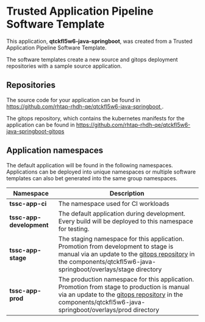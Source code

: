 # Trusted Application Pipeline Software Template

This application, **qtckfl5w6-java-springboot**, was created from a Trusted Application Pipeline Software Template.

The software templates create a new source and gitops deployment repositories with a sample source application. 

## Repositories

The source code for your application can be found in [https://github.com/rhtap-rhdh-qe/qtckfl5w6-java-springboot ](https://github.com/rhtap-rhdh-qe/qtckfl5w6-java-springboot ).
 
The gitops repository, which contains the kubernetes manifests for the application can be found in 
[https://github.com/rhtap-rhdh-qe/qtckfl5w6-java-springboot-gitops ](https://github.com/rhtap-rhdh-qe/qtckfl5w6-java-springboot-gitops ) 

## Application namespaces 

The default application will be found in the following namespaces. Applications can be deployed into unique namespaces or multiple software templates can also bet generated into the same group namespaces.  

|  Namespace   |  Description   |  
| -------- | -------- |
| **tssc-app-ci** | The namespace used for CI workloads |
| **tssc-app-development** | The default application during development. Every build will be deployed to this namespace for testing. |
| **tssc-app-stage** | The staging namespace for this application. Promotion from development to stage is manual via an update to the [gitops repository](https://github.com/rhtap-rhdh-qe/qtckfl5w6-java-springboot-gitops ) in the components/qtckfl5w6-java-springboot/overlays/stage directory |
| **tssc-app-prod** | The production namespace for this application. Promotion from stage to production is manual via an update to the [gitops repository](https://github.com/rhtap-rhdh-qe/qtckfl5w6-java-springboot-gitops ) in the components/qtckfl5w6-java-springboot/overlays/prod directory |